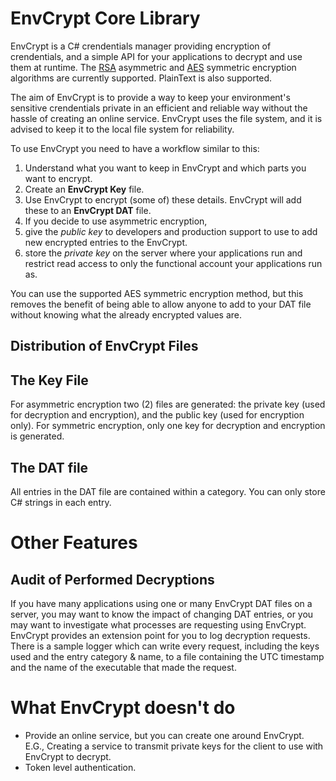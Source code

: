 EnvCrypt Core Library
===

EnvCrypt is a C# crendentials manager providing encryption of crendentials, and a simple API for your applications to decrypt and use them at runtime.  The [RSA](http://en.wikipedia.org/wiki/RSA_%28cryptosystem%29) asymmetric and [AES](http://en.wikipedia.org/wiki/Advanced_Encryption_Standard) symmetric encryption algorithms are currently supported.  PlainText is also supported.

The aim of EnvCrypt is to provide a way to keep your environment's sensitive crendentials private in an efficient and reliable way without the hassle of creating an online service.  EnvCrypt uses the file system, and it is advised to keep it to the local file system for reliability.

To use EnvCrypt you need to have a workflow similar to this:
1. Understand what you want to keep in EnvCrypt and which parts you want to encrypt.
2. Create an __EnvCrypt Key__ file.
3. Use EnvCrypt to encrypt (some of) these details.  EnvCrypt will add these to an __EnvCrypt DAT__ file.
4. If you decide to use asymmetric encryption,
  1. give the _public key_ to developers and production support to use to add new encrypted entries to the EnvCrypt.
  2. store the _private key_ on the server where your applications run and restrict read access to only the functional account your applications run as.

You can use the supported AES symmetric encryption method, but this removes the benefit of being able to allow anyone to add to your DAT file without knowing what the already encrypted values are.

Distribution of EnvCrypt Files
---




The Key File
---
For asymmetric encryption two (2) files are generated: the private key (used for decryption and encryption), and the public key (used for encryption only).  For symmetric encryption, only one key for decryption and encryption is generated.

The DAT file
---
All entries in the DAT file are contained within a category. You can only store C# strings in each entry.


Other Features
===
Audit of Performed Decryptions
---
If you have many applications using one or many EnvCrypt DAT files on a server, you may want to know the impact of changing DAT entries, or you may want to investigate what processes are requesting using EnvCrypt.  EnvCrypt provides an extension point for you to log decryption requests.  There is a sample logger which can write every request, including the keys used and the entry category & name, to a file containing the UTC timestamp and the name of the executable that made the request.

What EnvCrypt doesn't do
===
* Provide an online service, but you can create one around EnvCrypt. E.G., Creating a service to transmit private keys for the client to use with EnvCrypt to decrypt.
* Token level authentication.